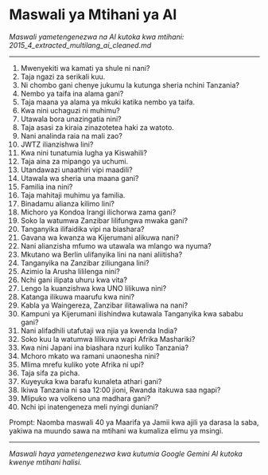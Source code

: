 # Maswali ya Mtihani ya AI
*Maswali yametengenezwa na AI kutoka kwa mtihani: 2015_4_extracted_multilang_ai_cleaned.md*

---

1.  Mwenyekiti wa kamati ya shule ni nani?
2.  Taja ngazi za serikali kuu.
3.  Ni chombo gani chenye jukumu la kutunga sheria nchini Tanzania?
4.  Nembo ya taifa ina alama gani?
5.  Taja maana ya alama ya mkuki katika nembo ya taifa.
6.  Kwa nini uchaguzi ni muhimu?
7.  Utawala bora unazingatia nini?
8.  Taja asasi za kiraia zinazotetea haki za watoto.
9.  Nani analinda raia na mali zao?
10. JWTZ ilianzishwa lini?
11. Kwa nini tunatumia lugha ya Kiswahili?
12. Taja aina za mipango ya uchumi.
13. Utandawazi unaathiri vipi maadili?
14. Utawala wa sheria una maana gani?
15. Familia ina nini?
16. Taja mahitaji muhimu ya familia.
17. Binadamu alianza kilimo lini?
18. Michoro ya Kondoa Irangi ilichorwa zama gani?
19. Soko la watumwa Zanzibar lilifungwa mwaka gani?
20. Tanganyika ilifaidika vipi na biashara?
21. Gavana wa kwanza wa Kijerumani alikuwa nani?
22. Nani alianzisha mfumo wa utawala wa mlango wa nyuma?
23. Mkutano wa Berlin ulifanyika lini na nani aliitisha?
24. Tanganyika na Zanzibar ziliungana lini?
25. Azimio la Arusha lililenga nini?
26. Nchi gani ilipata uhuru kwa vita?
27. Lengo la kuanzishwa kwa UNO lilikuwa nini?
28. Katanga ilikuwa maarufu kwa nini?
29. Kabla ya Waingereza, Zanzibar ilitawaliwa na nani?
30. Kampuni ya Kijerumani ilishindwa kutawala Tanganyika kwa sababu gani?
31. Nani alifadhili utafutaji wa njia ya kwenda India?
32. Soko kuu la watumwa lilikuwa wapi Afrika Mashariki?
33. Kwa nini Japani ina biashara nzuri kuliko Tanzania?
34. Mchoro mkato wa ramani unaonesha nini?
35. Mlima mrefu kuliko yote Afrika ni upi?
36. Taja sifa za picha.
37. Kuyeyuka kwa barafu kunaleta athari gani?
38. Ikiwa Tanzania ni saa 12:00 jioni, Rwanda itakuwa saa ngapi?
39. Mlipuko wa volkeno una madhara gani?
40. Nchi ipi inatengeneza meli nyingi duniani?

Prompt: Naomba maswali 40 ya Maarifa ya Jamii kwa ajili ya darasa la saba, yakiwa na muundo sawa na mtihani wa kumaliza elimu ya msingi.

---
*Maswali haya yametengenezwa kwa kutumia Google Gemini AI kutoka kwenye mtihani halisi.*
